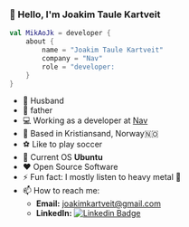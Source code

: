 ### :wave: Hello, I'm Joakim Taule Kartveit
```kotlin
val MikAoJk = developer {
    about {
        name = "Joakim Taule Kartveit"
        company = "Nav"
        role = "developer:
    }
}
```

- 👨 Husband
- :baby: father
- :computer: Working as a developer at [Nav](https://nav.no) 
- :house_with_garden: Based in Kristiansand, Norway🇳🇴
- :soccer: Like to play soccer
- :penguin: Current OS **Ubuntu**
- :heart: Open Source Software
- ⚡ Fun fact: I mostly listen to heavy metal :musical_note:
- 📫 How to reach me:
  - **Email:** joakimkartveit@gmail.com
  - **LinkedIn:** 
[![Linkedin Badge](https://img.shields.io/badge/-LinkedIn-blue?style=flat-square&logo=Linkedin&logoColor=white&link=https://www.linkedin.com/in/harshkumarkhatri/)](https://www.linkedin.com/in/joakim-taule-kartveit-7633aa84/)
